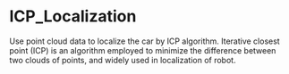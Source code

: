 # ICP_Localization
Use point cloud data to localize the car by ICP algorithm. 
Iterative closest point (ICP) is an algorithm employed to minimize the difference between two clouds of points, and widely used in localization of robot.
